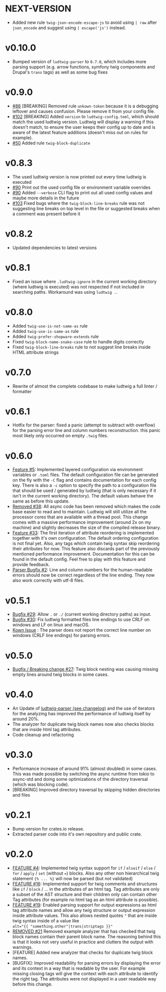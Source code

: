 # NEXT-VERSION

- Added new rule `twig-json-encode-escape-js` to avoid using `| raw` after `json_encode` and suggest using `| escape('js')` instead.

# v0.10.0

- Bumped version of `ludtwig-parser` to `0.7.0`, which includes more parsing support (e.g. arrow functions, symfony
  twig components and Drupal's `trans` tags) as well as some bug fixes

# v0.9.0

- [#88](https://github.com/MalteJanz/ludtwig/issues/88) [BREAKING] Removed rule `unkown-token` because it is a debugging
  leftover and causes confusion. Please remove it from your config file.
- [#102](https://github.com/MalteJanz/ludtwig/issues/102) [BREAKING] Added `version` to `ludtwig-config.toml`, which
  should match the used ludtwig version. Ludtwig will display a warning if this doesn't match, to ensure the user keeps
  their config up to date and is aware of the latest feature additions (doesn't miss out on rules for example).
- [#50](https://github.com/MalteJanz/ludtwig/pull/50) Added rule `twig-block-duplicate`

# v0.8.3

- The used ludtwig version is now printed out every time ludtwig is executed
- [#90](https://github.com/MalteJanz/ludtwig/issues/90) Print out the used config file or environment variable overrides
- [#90](https://github.com/MalteJanz/ludtwig/issues/90) Added `--verbose` CLI flag to print out all used config values
  and maybe more details in the future
- [#103](https://github.com/MalteJanz/ludtwig/issues/103) Fixed bugs where the `twig-block-line-breaks` rule was not
  suggesting line breaks on top level in the file or suggested breaks when a comment was present before it

# v0.8.2

- Updated dependencies to latest versions

# v0.8.1

- Fixed an issue where `.ludtwig-ignore` in the current working directory (where ludtwig is executed) was not respected
  if not included in searching paths. Workaround was using `ludtwig .`.

# v0.8.0

- Added `twig-use-is-not-same-as` rule
- Added `twig-use-is-same-as` rule
- Added `twig-prefer-shopware-extends` rule
- Fixed `twig-block-name-snake-case` rule to handle digits correctly
- Fixed `twig-block-line-breaks` rule to not suggest line breaks inside HTML attribute strings

# v0.7.0

- Rewrite of almost the complete codebase to make ludtwig a full linter / formatter

# v0.6.1

- Hotfix for the parser:
  fixed a panic (attempt to subtract with overflow) for the parsing error line and column numbers reconstruction.
  this panic most likely only occurred on empty `.twig` files.

# v0.6.0

- [Feature #5](https://github.com/MalteJanz/ludtwig/issues/5):
  Implemented layered configuration via environment variables or `.toml` files.
  The default configuration file can be generated on the fly with the `-C` flag and
  contains documentation for each config key. There is also a `-c` option to specify the path
  to a configuration file that should be used / generated by ludtwig
  (that is only necessary if it isn't in the current working directory).
  The default values behave the same as before this update.
- [Removed #38](https://github.com/MalteJanz/ludtwig/issues/38):
  All async code has been removed which makes the code base easier to read and to maintain.
  Ludtwig will still utilize all the processor cores that are available with a thread pool.
  This change comes with a massive performance improvement (around 2x on my machine) and slightly
  decreases the size of the compiled release binary.
- [Feature #33](https://github.com/MalteJanz/ludtwig/issues/33):
  The first iteration of attribute reordering is implemented together with it's own configuration.
  The default ordering configuration is not final yet.
  Also, any tags which contain twig syntax skip reordering their attributes for now.
  This feature also discards part of the previously mentioned performance improvement.
  Documentation for this can be found in the default config.
  Feel free to play with this feature and provide feedback.
- [Parser Bugfix #2](https://github.com/MalteJanz/ludtwig-parser/issues/2):
  Line and column numbers for the human-readable errors should now be correct regardless of the line ending.
  They now also work correctly with utf-8 files.

# v0.5.1

- [Bugfix #29](https://github.com/MalteJanz/ludtwig/issues/29):
  Allow `.` or `./` (current working directory paths) as input.
- [Bugfix #30](https://github.com/MalteJanz/ludtwig/issues/30):
  Fix ludtwig formatted files line endings to use CRLF on windows and LF on linux and macOS.
- [Kown Issue](https://github.com/MalteJanz/ludtwig-parser/issues/2) :
  The parser does not report the correct line number on windows (CRLF line endings) for parsing errors.

# v0.5.0

- [Bugfix / Breaking change #27](https://github.com/MalteJanz/ludtwig/issues/27):
  Twig block nesting was causing missing empty lines around twig blocks in some cases.

# v0.4.0

- An Update of [ludtwig-parser (see changelog)](https://github.com/MalteJanz/ludtwig-parser/releases/tag/v0.3.0)
  and the use of iterators for the analyzing has improved the performance of ludtwig itself by around 20%.
- The analyzer for duplicate twig block names now also checks blocks that are inside html tag attributes.
- Code cleanup and refactoring

# v0.3.0

- Performance increase of around 91% (almost doubled) in some cases.
  This was made possible by switching the async runtime from tokio to async-std and doing
  some optimizations of the directory traversal (which was blocking code).
- \[BREAKING\] Improved directory traversal by skipping hidden directories and files

# v0.2.1

- Bump version for crates.io release.
- Extracted parser code into it's own repository and public crate.

# v0.2.0

- [FEATURE #4](https://github.com/MalteJanz/ludtwig/issues/4):
  Implemented twig syntax support for `if` / `elseif` / `else` / `for` / `apply` / `set` (without `=`) blocks.
  Also any other non hierarchical twig statement `{% ... %}` will now be parsed (but not validated)
- [FEATURE #16](https://github.com/MalteJanz/ludtwig/issues/16):
  Implemented support for twig comments and structures like `if` / `block` / ... in the attributes of an html tag.
  Tag attributes are only a subset of the AST structure and their children only can contain other Tag attributes (for
  example no html tag as an html attribute is possible).
- [FEATURE #19](https://github.com/MalteJanz/ludtwig/issues/19):
  Enabled parsing support for output expressions as html tag attribute names and allow any twig structure or output
  expression inside attribute values.
  This also allows nested quotes `"` that are inside twig syntax inside of a value like  
  `alt="{{ "something.other"|trans|striptags }}"`
- [REMOVED #21](https://github.com/MalteJanz/ludtwig/issues/21)
  Removed example analyzer that has checked that twig block names contain their parent block name.
  The reasoning behind this is that it looks not very useful in practice and clutters the output with warnings.
- [FEATURE]
  Added new analyzer that checks for duplicate twig block names.
- \[BUGFIX\]:
  Improved readability for parsing errors by displaying the error and its context in a way that is readable by the user.
  For example missing closing tags will give the context with each attribute to identify the right tag.
  The attributes were not displayed in a user readable way before this change.
  